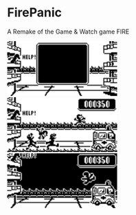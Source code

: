 # FirePanic
A Remake of the Game &amp; Watch game FIRE

<img src="/assets/FirePanic128x64_TitleScreen.png" data-canonical-src="/assets/FirePanic128x64_TitleScreen.png" width="256" height="128" /> <img src="/assets/FirePanic128x64_GameplayMockup2.png" data-canonical-src="/assets/FirePanic128x64_GameplayMockup2.png" width="256" height="128" /> <img src="/assets/FirePanic128x64_GameplayNightMockup.png" data-canonical-src="/assets/FirePanic128x64_GameplayNightMockup.png" width="256" height="128" />

